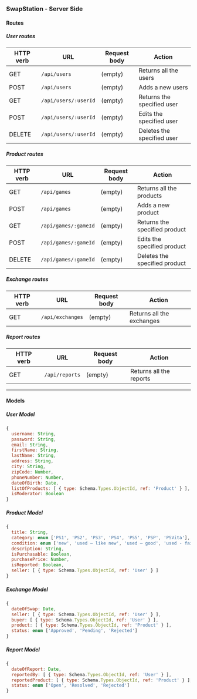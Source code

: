 ### SwapStation - Server Side

#### Routes

##### User routes

| HTTP verb | URL                  | Request body | Action                     |
| --------- | -------------------- | ------------ | -------------------------- |
| GET       | `/api/users`         | (empty)      | Returns all the users      |
| POST      | `/api/users`         | (empty)      | Adds a new users           |
| GET       | `/api/users/:userId` | (empty)      | Returns the specified user |
| POST      | `/api/users/:userId` | (empty)      | Edits the specified user   |
| DELETE    | `/api/users/:userId` | (empty)      | Deletes the specified user |

##### Product routes

| HTTP verb | URL                  | Request body | Action                        |
| --------- | -------------------- | ------------ | ----------------------------- |
| GET       | `/api/games`         | (empty)      | Returns all the products      |
| POST      | `/api/games`         | (empty)      | Adds a new product            |
| GET       | `/api/games/:gameId` | (empty)      | Returns the specified product |
| POST      | `/api/games/:gameId` | (empty)      | Edits the specified product   |
| DELETE    | `/api/games/:gameId` | (empty)      | Deletes the specified product |

##### Exchange routes

| HTTP verb | URL              | Request body | Action                    |
| --------- | ---------------- | ------------ | ------------------------- |
| GET       | `/api/exchanges` | (empty)      | Returns all the exchanges |

##### Report routes

| HTTP verb | URL            | Request body | Action                  |
| --------- | -------------- | ------------ | ----------------------- |
| GET       | `/api/reports` | (empty)      | Returns all the reports |

<hr>

#### Models

##### User Model

```js
{
  username: String,
  password: String,
  email: String,
  firstName: String,
  lastName: String,
  address: String,
  city: String,
  zipCode: Number,
  phoneNumber: Number,
  dateOfBirth: Date,
  listOfProducts: [ { type: Schema.Types.ObjectId, ref: 'Product' } ],
  isModerator: Boolean
}
```

##### Product Model

```js
{
  title: String,
  category: enum ['PS1', 'PS2', 'PS3', 'PS4', 'PS5', 'PSP', 'PSVita'],
  condition: enum ['new', 'used – like new', 'used – good', 'used - fair'],
  description: String,
  isPurchasable: Boolean,
  purchasePrice: Number,
  isReported: Boolean,
  seller: [ { type: Schema.Types.ObjectId, ref: 'User' } ]
}
```

##### Exchange Model

```js
{
  dateOfSwap: Date,
  seller: [ { type: Schema.Types.ObjectId, ref: 'User' } ],
  buyer: [ { type: Schema.Types.ObjectId, ref: 'User' } ],
  product: [ { type: Schema.Types.ObjectId, ref: 'Product' } ],
  status: enum ['Approved', 'Pending', 'Rejected']
}
```

##### Report Model

```js
{
  dateOfReport: Date,
  reportedBy: [ { type: Schema.Types.ObjectId, ref: 'User' } ],
  reportedProduct: [ { type: Schema.Types.ObjectId, ref: 'Product' } ],
  status: enum ['Open', 'Resolved', 'Rejected']
}
```
